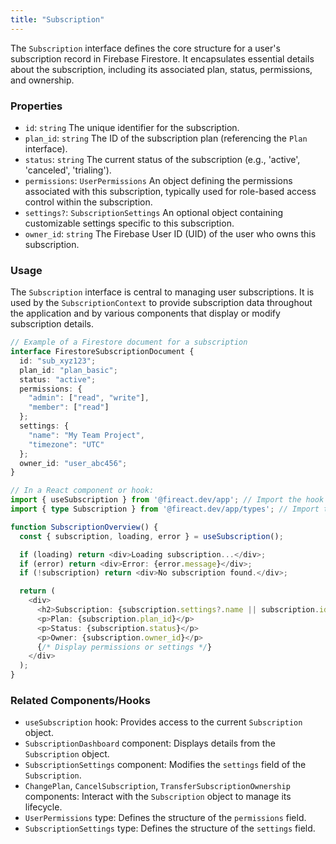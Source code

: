 ```yaml
---
title: "Subscription"
---
```


The `Subscription` interface defines the core structure for a user's subscription record in Firebase Firestore. It encapsulates essential details about the subscription, including its associated plan, status, permissions, and ownership.

### Properties

- `id`: `string`
  The unique identifier for the subscription.
- `plan_id`: `string`
  The ID of the subscription plan (referencing the `Plan` interface).
- `status`: `string`
  The current status of the subscription (e.g., 'active', 'canceled', 'trialing').
- `permissions`: `UserPermissions`
  An object defining the permissions associated with this subscription, typically used for role-based access control within the subscription.
- `settings?`: `SubscriptionSettings`
  An optional object containing customizable settings specific to this subscription.
- `owner_id`: `string`
  The Firebase User ID (UID) of the user who owns this subscription.

### Usage

The `Subscription` interface is central to managing user subscriptions. It is used by the `SubscriptionContext` to provide subscription data throughout the application and by various components that display or modify subscription details.

```typescript
// Example of a Firestore document for a subscription
interface FirestoreSubscriptionDocument {
  id: "sub_xyz123";
  plan_id: "plan_basic";
  status: "active";
  permissions: {
    "admin": ["read", "write"],
    "member": ["read"]
  };
  settings: {
    "name": "My Team Project",
    "timezone": "UTC"
  };
  owner_id: "user_abc456";
}

// In a React component or hook:
import { useSubscription } from '@fireact.dev/app'; // Import the hook
import { type Subscription } from '@fireact.dev/app/types'; // Import the type

function SubscriptionOverview() {
  const { subscription, loading, error } = useSubscription();

  if (loading) return <div>Loading subscription...</div>;
  if (error) return <div>Error: {error.message}</div>;
  if (!subscription) return <div>No subscription found.</div>;

  return (
    <div>
      <h2>Subscription: {subscription.settings?.name || subscription.id}</h2>
      <p>Plan: {subscription.plan_id}</p>
      <p>Status: {subscription.status}</p>
      <p>Owner: {subscription.owner_id}</p>
      {/* Display permissions or settings */}
    </div>
  );
}
```

### Related Components/Hooks

- `useSubscription` hook: Provides access to the current `Subscription` object.
- `SubscriptionDashboard` component: Displays details from the `Subscription` object.
- `SubscriptionSettings` component: Modifies the `settings` field of the `Subscription`.
- `ChangePlan`, `CancelSubscription`, `TransferSubscriptionOwnership` components: Interact with the `Subscription` object to manage its lifecycle.
- `UserPermissions` type: Defines the structure of the `permissions` field.
- `SubscriptionSettings` type: Defines the structure of the `settings` field.
